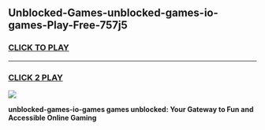 
## Unblocked-Games-unblocked-games-io-games-Play-Free-757j5
<h3>
<a href="https://premium76.site?title=unblocked-games-io-games&ref=21A">CLICK TO PLAY</a></h3>
<hr>

<h3>
<a href="https://premium76.site?title=unblocked-games-io-games&ref=21A">CLICK 2 PLAY</a>
  
</h3>

<a href="https://premium76.site?title=unblocked-games-io-games&ref=21A"><img src="https://clearcache.store/games.png"></a>


**unblocked-games-io-games games unblocked: Your Gateway to Fun and Accessible Online Gaming**
